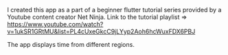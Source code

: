 I created this app as a part of a beginner flutter tutorial series provided by a Youtube content creator Net Ninja.
Link to the tutorial playlist => https://www.youtube.com/watch?v=1ukSR1GRtMU&list=PL4cUxeGkcC9jLYyp2Aoh6hcWuxFDX6PBJ

The app displays time from different regions.
